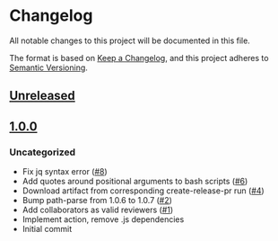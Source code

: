 # Changelog
All notable changes to this project will be documented in this file.

The format is based on [Keep a Changelog](https://keepachangelog.com/en/1.0.0/),
and this project adheres to [Semantic Versioning](https://semver.org/spec/v2.0.0.html).

## [Unreleased]

## [1.0.0]
### Uncategorized
- Fix jq syntax error ([#8](https://github.com/MetaMask/action-require-additional-reviewer/pull/8))
- Add quotes around positional arguments to bash scripts ([#6](https://github.com/MetaMask/action-require-additional-reviewer/pull/6))
- Download artifact from corresponding create-release-pr run ([#4](https://github.com/MetaMask/action-require-additional-reviewer/pull/4))
- Bump path-parse from 1.0.6 to 1.0.7 ([#2](https://github.com/MetaMask/action-require-additional-reviewer/pull/2))
- Add collaborators as valid reviewers ([#1](https://github.com/MetaMask/action-require-additional-reviewer/pull/1))
- Implement action, remove .js dependencies
- Initial commit

[Unreleased]: https://github.com/MetaMask/action-require-additional-reviewer/compare/v1.0.0...HEAD
[1.0.0]: https://github.com/MetaMask/action-require-additional-reviewer/releases/tag/v1.0.0
